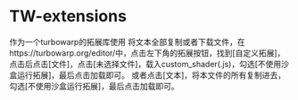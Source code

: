 # TW-extensions
作为一个turbowarp的拓展库使用
将文本全部复制或者下载文件，在https://turbowarp.org/editor/中，点击左下角的拓展按钮，找到[自定义拓展]，点击后点击[文件]，点击[未选择文件]，载入custom_shader(.js)，勾选[不使用沙盒运行拓展]，最后点击加载即可。
或者点击[文本]，将本文件的所有复制进去，勾选[不使用沙盒运行拓展]，最后点击加载即可。
